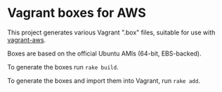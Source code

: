 Vagrant boxes for AWS
=====================

This project generates various Vagrant ".box" files, suitable for use with [vagrant-aws](https://github.com/mitchellh/vagrant-aws).

Boxes are based on the official Ubuntu AMIs (64-bit, EBS-backed).

To generate the boxes run `rake build`.

To generate the boxes and import them into Vagrant, run `rake add`.
